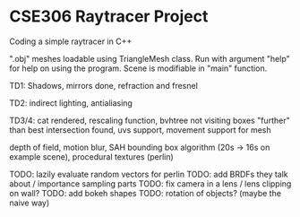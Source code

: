 # CSE306 Raytracer Project
 Coding a simple raytracer in C++

".obj" meshes loadable using TriangleMesh class. Run with argument "help" for help on using the program.
Scene is modifiable in "main" function.

TD1: Shadows, mirrors done, refraction and fresnel

TD2: indirect lighting, antialiasing

TD3/4: cat rendered, rescaling function, bvhtree not visiting boxes "further" than best intersection found, uvs support, movement support for mesh

depth of field, motion blur, SAH bounding box algorithm (20s -> 16s on example scene), procedural textures (perlin)

TODO: lazily evaluate random vectors for perlin
TODO: add BRDFs they talk about / importance sampling parts
TODO: fix camera in a lens / lens clipping on wall?
TODO: add bokeh shapes
TODO: rotation of objects? (maybe the naive way)
